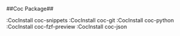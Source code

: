 
##Coc Package##

:CocInstall coc-snippets
:CocInstall coc-git
:CocInstall coc-python
:CocInstall coc-fzf-preview
:CocInstall coc-json


